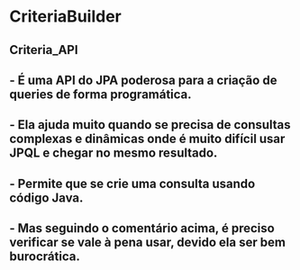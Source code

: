 # CriteriaBuilder

## Criteria_API
## - É uma API do JPA poderosa para a criação de queries de forma programática.
## - Ela ajuda muito quando se precisa de consultas complexas e dinâmicas onde é muito difícil usar JPQL e chegar no mesmo resultado.
## - Permite que se crie uma consulta usando código Java.
## - Mas seguindo o comentário acima, é preciso verificar se vale à pena usar, devido ela ser bem burocrática.
